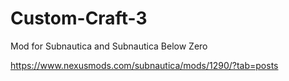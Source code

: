 # Custom-Craft-3
Mod for Subnautica and Subnautica Below Zero

https://www.nexusmods.com/subnautica/mods/1290/?tab=posts
